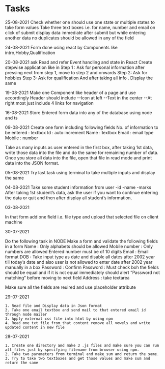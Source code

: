 # Tasks

25-08-2021
Check whether one should use one state or multiple states to take form values Take three text boxes i.e. for name, number and email on click of submit display data immediate after submit but while entering another data no duplicates should be allowed in any of the field

24-08-2021
 Form done using react by Components like intro,Hobby,Qualification

20-08-2021
ask Read and refer Event handling and state in React Create stepwise application like in Step 1 : Ask for personal information after pressing next from step 1, move to step 2 and onwards Step 2: Ask for hobbies Step 3: Ask for qualification
And after taking all info . Display the same

19-08-2021 
Make one Component like header of a page and use accordingly Header should include --Icon at left --Text in the center --At right most just include 4 links for navigation

16-08-2021
Store Entered form data into any of the database using node and ts

09-08-2021 
Create one form including following fields No. of information to be entered : textbox Id : auto increment Name : textbox Email : email type Mobile : number

Take as many inputs as user entered in the first box, after taking 1st data, write those data into the file and do the same for remaining number of data. Once you store all data into the file, open that file in read mode and print data into the JSON format.

05-08-2021
Try last task using terminal to take multiple inputs and display the same

04-08-2021
Take some student information from user
-id
-name
-marks
After taking 1st student’s data, ask the user if you want to continue entering the data or quit and then after display all student’s information.

03-08-2021

In that form add one field i.e. file type and upload that selected file on client machine

30-07-2021

Do the following task in NODE
Make a form and validate the following fields in a form
Name : Only alphabets should be allowed
Mobile number : Only numbers are allowed Entered number must be of 10 digits
Email : Email format
DOB : Take input type as date and disable all dates after 2002 year till today’s date and also user is not allowed to enter date after 2002 year manually in a box
Password :
Confirm Password : Must check boh the fields should be equal and if it is not equal immediately should alert “Password not matching” before moving to next field
Address : take textarea

Make sure all the fields are reuired and use placeholder attribute


29-07-2021

    1. Read file and Display data in Json format
    2. Take one email textbox and send mail to that entered email id through node mailer
    3. Apply external css file into html by using npm
    4. Read one txt file from that content remove all vowels and write updated content in new file

28-07-2021

    1. Create one directory and make 3 .js files and make sure you can run all files just by specifying filename from browser using npm.
    2. Take two parameters from terminal and make sum and return the same.
    3. Try to take two textboxes and get those values and make sum and return the same

